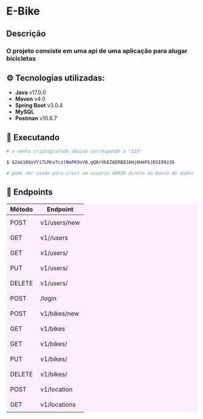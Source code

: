 # E-Bike
## Descrição
### O projeto consiste em uma  api de uma aplicação para alugar bicicletas


## ⚙️ Tecnologias utilizadas:

- **Java** v17.0.0
- **Maven** v4.0
- **Spring Boot** v3.0.4
- **MySQL**
- **Postman** v10.6.7


## 🔌 Executando
```bash
# a senha criptografada abaixo corresponde a "123"

$ $2a$10$oVY17LMnx7czlNmPK9sV8.gQArVbEZAERB8JAHj6HmFbJEUI09z3G

# pode ser usada para criar um usuario ADMIN direto no banco de dados
```

## 📌 Endpoints
| Método | Endpoint |
| --- | --- |
| POST| v1/users/new 
| GET | v1//users
|GET|v1/users/<id>
|PUT|v1/users/<id>
|DELETE|v1/users/<id>
|POST|/login
|POST|v1/bikes/new
|GET|v1/bikes
|GET|v1/bikes/<id>
|PUT|v1/bikes/<id>
|DELETE|v1/bikes/<id>
|POST|v1/location
|GET|v1/locations

<style>
table {
  background-color: #f1f1;
}
td {
  padding: 10px;
}
</style>

